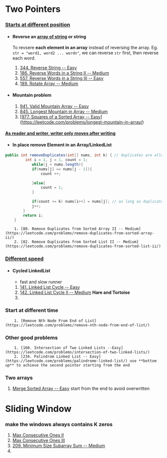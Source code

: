 # Two Pointers

### <u>Starts at different position</u>

+ #### Reverse an <u>array of string</u> or string

  To revsere **each element in an array** instead of reversing the array. Eg. `str = "word1, word2 ... wordn"`, we can reverse `str` first, then reverse each word.

  	1. [344. Reverse String -- Easy](https://leetcode.com/problems/reverse-string/)
   	2. [186. Reverse Words in a String II -- Medium](https://leetcode.com/problems/reverse-words-in-a-string-ii/)
   	3. [557. Reverse Words in a String III -- Easy](https://leetcode.com/problems/reverse-words-in-a-string-iii/)
   	4. [189. Rotate Array -- Medium](https://leetcode.com/problems/rotate-array/submissions/)

+ #### Mountain problem

  1. [941. Valid Mountain Array -- Easy](https://leetcode.com/problems/valid-mountain-array/)
  2. [845. Longest Mountain in Array -- Medium](https://leetcode.com/problems/longest-mountain-in-array/)
  3. [[977. Squares of a Sorted Array -- Easy](https://leetcode.com/problems/squares-of-a-sorted-array/)](https://leetcode.com/problems/longest-mountain-in-array/)

#### <u>As reader and writer, writer only moves after writing</u>

+ #### In place remove Element in an Array/LinkedList

```java  
public int removeDuplicates(int[] nums, int k) { // duplicates are allowed to occur occur k times
         int i = 1, j = 1, count = 1;
            while(j < nums.length){
            if(nums[j] == nums[j - 1]){
                count ++;
                
            }else{
                count = 1;
            }
            
            if(count <= k) nums[i++] = nums[j]; // as long as duplicates dont occur more than k times, write to i.
            j++;
        }
        return i;
    }
```

		1. [80. Remove Duplicates from Sorted Array II -- Medium](https://leetcode.com/problems/remove-duplicates-from-sorted-array-ii/)
  		2. [82. Remove Duplicates from Sorted List II -- Medium](https://leetcode.com/problems/remove-duplicates-from-sorted-list-ii/)



### <u>Different speed</u>

+ #### Cycled LinkedList

  + fast and slow runner

  1. [141. Linked List Cycle -- Easy](https://leetcode.com/problems/linked-list-cycle/)
  2. [142. Linked List Cycle II -- Medium](https://leetcode.com/problems/linked-list-cycle-ii/) **Hare and Tortoise**
  3. 

### Start at different time

		1. [Remove Nth Node From End of List](https://leetcode.com/problems/remove-nth-node-from-end-of-list/)



### Other good problems

		1. [160. Intersection of Two Linked Lists --Easy](https://leetcode.com/problems/intersection-of-two-linked-lists/)  
  		2. [234. Palindrom Linked List -- Easy](https://leetcode.com/problems/palindrome-linked-list/) use **bottom up** to achieve the second pointer starting from the end

### Two arrays

1. [Merge Sorted Array -- Easy](https://leetcode.com/problems/merge-sorted-array/)  start from the end to avoid overwritten

# Sliding Window

### make the windows always contains K zeros

1. [Max Consecutive Ones II](https://leetcode.com/problems/max-consecutive-ones-ii/)
2. [Max Consecutive Ones III](https://leetcode.com/problems/max-consecutive-ones-iii/)
3. [209. Minimum Size Subarray Sum -- Medium](https://leetcode.com/problems/minimum-size-subarray-sum/)
4. 


